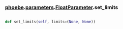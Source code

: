 ### [phoebe](phoebe.md).[parameters](parameters.md).[FloatParameter](FloatParameter.md).set_limits

```py

def set_limits(self, limits=(None, None))

```


